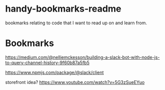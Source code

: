 # handy-bookmarks-readme
bookmarks relating to code that I want to read up on and learn from.

# Bookmarks
https://medium.com/@nelliemckesson/building-a-slack-bot-with-node-js-to-query-channel-history-9f60b87a5fb5

https://www.npmjs.com/package/@slack/client

storefront idea?
https://www.youtube.com/watch?v=5G3zSueEYuo
